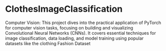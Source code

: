 # ClothesImageClassification
Computer Vision: This project dives into the practical application of PyTorch for computer vision tasks, focusing on building and visualizing Convolutional Neural Networks (CNNs). It covers essential techniques for image classification, data loading, and model training using popular datasets like the clothing Fashion Dataset
